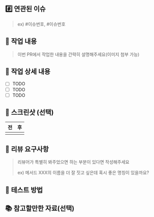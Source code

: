 ## #️⃣ 연관된 이슈

> ex) #이슈번호, #이슈번호

## 📝 작업 내용

> 이번 PR에서 작업한 내용을 간략히 설명해주세요(이미지 첨부 가능)

## 🧾 작업 상세 내용

-   [ ] TODO
-   [ ] TODO
-   [ ] TODO

## 📸 스크린샷 (선택)

| 전  | 후  |
| --- | --- |
|     |     |

## 💬 리뷰 요구사항

> 리뷰어가 특별히 봐주었으면 하는 부분이 있다면 작성해주세요
>
> ex) 메서드 XXX의 이름을 더 잘 짓고 싶은데 혹시 좋은 명칭이 있을까요?

## 🧪 테스트 방법

## 📚 참고할만한 자료(선택)

